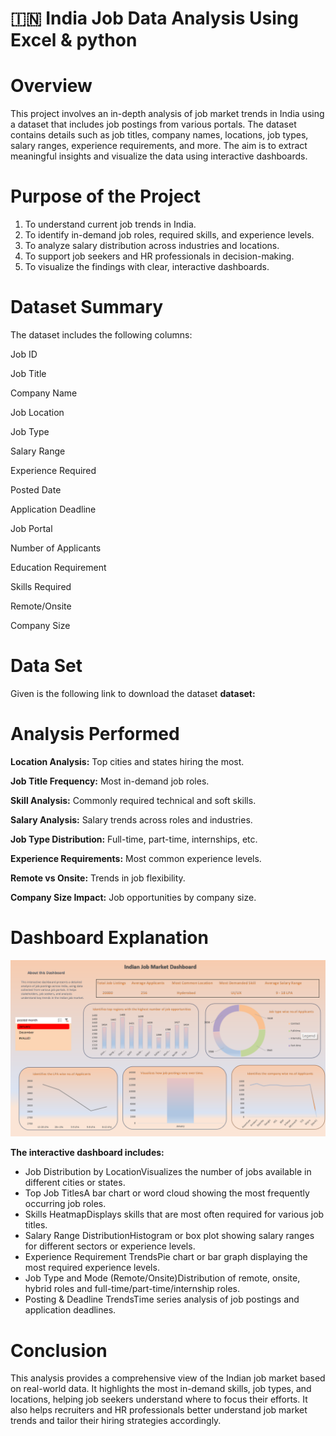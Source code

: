 # 🇮🇳 India Job Data Analysis Using Excel & python 

# Overview

This project involves an in-depth analysis of job market trends in India using a dataset that includes job postings from various portals. The dataset contains details such as job titles, company names, locations, job types, salary ranges, experience requirements, and more. The aim is to extract meaningful insights and visualize the data using interactive dashboards.

# Purpose of the Project

1. To understand current job trends in India.
2. To identify in-demand job roles, required skills, and experience levels.
3. To analyze salary distribution across industries and locations.
4. To support job seekers and HR professionals in decision-making.
5. To visualize the findings with clear, interactive dashboards.

# Dataset Summary

The dataset includes the following columns:

Job ID

Job Title

Company Name

Job Location

Job Type

Salary Range

Experience Required

Posted Date

Application Deadline

Job Portal

Number of Applicants

Education Requirement

Skills Required

Remote/Onsite

Company Size

# Data Set
Given is the following link to download the dataset 
**dataset:** 
# Analysis Performed

**Location Analysis:** Top cities and states hiring the most.

**Job Title Frequency:** Most in-demand job roles.

**Skill Analysis:** Commonly required technical and soft skills.

**Salary Analysis:** Salary trends across roles and industries.

**Job Type Distribution:** Full-time, part-time, internships, etc.

**Experience Requirements:** Most common experience levels.

**Remote vs Onsite:** Trends in job flexibility.

**Company Size Impact:** Job opportunities by company size.

# Dashboard Explanation

![Alt Text](https://github.com/ybalaji123/Indian-job-data/blob/main/Dashboard.png)

**The interactive dashboard includes:**

* Job Distribution by LocationVisualizes the number of jobs available in different cities or states.
* Top Job TitlesA bar chart or word cloud showing the most frequently occurring job roles.
* Skills HeatmapDisplays skills that are most often required for various job titles.
* Salary Range DistributionHistogram or box plot showing salary ranges for different sectors or experience levels.
* Experience Requirement TrendsPie chart or bar graph displaying the most required experience levels.
* Job Type and Mode (Remote/Onsite)Distribution of remote, onsite, hybrid roles and full-time/part-time/internship roles.
* Posting & Deadline TrendsTime series analysis of job postings and application deadlines.

# Conclusion

This analysis provides a comprehensive view of the Indian job market based on real-world data. It highlights the most in-demand skills, job types, and locations, helping job seekers understand where to focus their efforts. It also helps recruiters and HR professionals better understand job market trends and tailor their hiring strategies accordingly.



